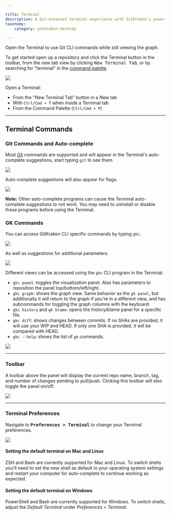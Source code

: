 ```yaml
---

title: Terminal
description: A Git-enhanced terminal experience with GitKraken’s powerful visual Git commit graph
taxonomy:
    category: gitkraken-desktop

---
```


Open the Terminal to use Git CLI commands while still viewing the graph.

To get started open up a repository and click the Terminal <i class="fa fa-terminal" aria-hidden="true"></i> button in the toolbar, from the new tab view by clicking <kbd>New Terminal Tab</kbd>, or by searching for "terminal" in the <a href="/working-with-repositories/command-palette">command palette</a>.

<img src="/wp-content/uploads/open-gitkraken-terminal.gif" class="img-responsive center img-bordered">

Open a Terminal:

* From the "New Terminal Tab" button in a New tab
* With `Ctrl/Cmd + T` when inside a Terminal tab
* From the Command Palette (`Ctrl/Cmd + P`)

---

## Terminal Commands

### Git Commands and Auto-complete
Most <a href="https://git-scm.com/" target="_blank">Git</a> commands are supported and will appear in the Terminal's auto-complete suggestions, start typing `git` to see them.  

<img src="/wp-content/uploads/autocomplete-suggestions.png" class="img-responsive center img-bordered">

Auto-complete suggestions will also appear for flags.

<img src="/wp-content/uploads/autocomplete-suggestions-flags.png" class="img-responsive center img-bordered">

<div class='callout callout--warning'>
    <p><strong>Note:</strong> Other auto-complete programs can cause the Terminal auto-complete suggestions to not work. You may need to uninstall or disable these programs before using the Terminal.</p>
</div>

### GK Commands
You can access GitKraken CLI specific commands by typing `gkc`. 

<img src="/wp-content/uploads/autocomplete-suggestions-gk-2.png" class="img-responsive center img-bordered">

As well as suggestions for additional parameters.

<img src="/wp-content/uploads/autocomplete-suggestions-gk-diff-2.png" class="img-responsive center img-bordered">

Different views can be accessed using the `gkc` CLI program in the Terminal:

* `gkc panel`: toggles the visualization panel. Also has parameters to reposition the panel top/bottom/left/right.
* `gkc graph`: shows the graph view. Same behavior as the `gk panel`, but additionally it will return to the graph if you're in a different view, and has subcommands for toggling the graph columns with the keyboard.
* `gkc history` and `gk blame`: opens the history/blame panel for a specific file.
* `gkc diff`: shows changes between commits. If no SHAs are provided, it will use your WIP and HEAD. If only one SHA is provided, it will be compared with HEAD.
* `gkc --help`: shows the list of `gk` commands.

<img src="/wp-content/uploads/terminal-gk-command-example-2.gif" class="img-responsive center img-bordered">

---

### Toolbar

A toolbar above the panel will display the current repo name, branch, tag, and number of changes pending to pull/push. Clicking this toolbar will also toggle the panel on/off.

<img src="/wp-content/uploads/terminal-toolbar-toggle.gif" class="img-responsive center img-bordered">

---

### Terminal Preferences 

Navigate to <kbd><strong>Preferences > Terminal</strong></kbd> to change your Terminal preferences.

<img src="/wp-content/uploads/terminal-preferences.png" class="img-responsive center img-bordered">

#### Setting the default terminal on Mac and Linux

ZSH and Bash are currently supported for Mac and Linux. To switch shells you'll need to set the new shell as default in your operating system settings and restart your computer for auto-complete to continue working as expected.

#### Setting the default terminal on Windows

PowerShell and Bash are currently supported for Windows. To switch shells, adjust the _Default Terminal_ under <em class='context-menu'>Preferences > Terminal</em>.
